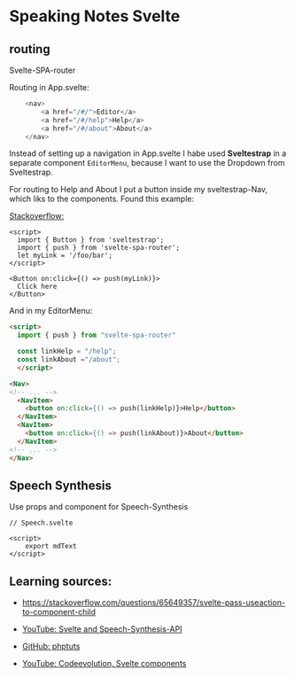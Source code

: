 # Speaking Notes Svelte




## routing

Svelte-SPA-router

Routing in App.svelte:
```js
	<nav>
		<a href="/#/">Editor</a>
		<a href="/#/help">Help</a>
		<a href="/#/about">About</a>
	</nav> 
```
Instead of setting up a navigation in App.svelte I habe used **Sveltestrap** in a separate component `EditorMenu`, because I want to use the Dropdown from Sveltestrap.

For routing to Help and About I put a button inside my sveltestrap-Nav, which liks to the components. Found this example:

[Stackoverflow:](https://stackoverflow.com/questions/65649357/svelte-pass-useaction-to-component-child)

```svelte
<script>
  import { Button } from 'sveltestrap';
  import { push } from 'svelte-spa-router';
  let myLink = '/foo/bar';
</script>

<Button on:click={() => push(myLink)}>
  Click here
</Button>
```

And in my EditorMenu:

```html
<script>
  import { push } from "svelte-spa-router"

  const linkHelp = "/help";
  const linkAbout ="/about"; 
  </script>

<Nav>
<!-- ... -->
  <NavItem>
    <button on:click={() => push(linkHelp)}>Help</button>
  </NavItem>
  <NavItem>
    <button on:click={() => push(linkAbout)}>About</button>
  </NavItem>
<!-- ... -->
</Nav>
```

## Speech Synthesis

Use props and component for Speech-Synthesis

```svelte
// Speech.svelte

<script>
    export mdText
</script>
```

## Learning sources:

- https://stackoverflow.com/questions/65649357/svelte-pass-useaction-to-component-child

- [YouTube: Svelte and Speech-Synthesis-API](https://www.youtube.com/watch?v=XDdKWOqCcZk)
- [GitHub: phptuts](https://github.com/phptuts/speechsynthesissvelte)

- [YouTube: Codeevolution, Svelte components](https://www.youtube.com/watch?v=v943IElHCeY)

